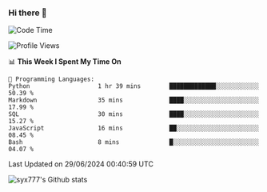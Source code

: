 ### Hi there 👋

<!--
**syx777/syx777** is a ✨ _special_ ✨ repository because its `README.md` (this file) appears on your GitHub profile.

Here are some ideas to get you started:

- 🔭 I’m currently working on ...
- 🌱 I’m currently learning ...
- 👯 I’m looking to collaborate on ...
- 🤔 I’m looking for help with ...
- 💬 Ask me about ...
- 📫 How to reach me: ...
- 😄 Pronouns: ...
- ⚡ Fun fact: ...
-->
<!--START_SECTION:waka-->
![Code Time](http://img.shields.io/badge/Code%20Time-155%20hrs%206%20mins-blue)

![Profile Views](http://img.shields.io/badge/Profile%20Views-1-blue)

📊 **This Week I Spent My Time On** 

```text
💬 Programming Languages: 
Python                   1 hr 39 mins        █████████████░░░░░░░░░░░░   50.39 % 
Markdown                 35 mins             ████░░░░░░░░░░░░░░░░░░░░░   17.99 % 
SQL                      30 mins             ████░░░░░░░░░░░░░░░░░░░░░   15.27 % 
JavaScript               16 mins             ██░░░░░░░░░░░░░░░░░░░░░░░   08.45 % 
Bash                     8 mins              █░░░░░░░░░░░░░░░░░░░░░░░░   04.07 % 
```


 Last Updated on 29/06/2024 00:40:59 UTC
<!--END_SECTION:waka-->

![syx777's Github stats](https://github-readme-stats-syx777.vercel.app/api?username=syx777&show_icons=true&count_private=true)
